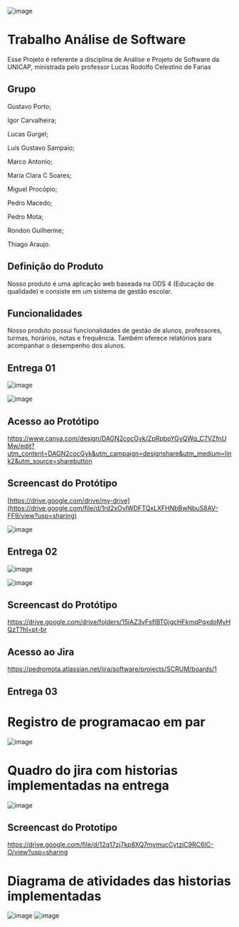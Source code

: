 ![image](https://github.com/user-attachments/assets/5e7f5182-7fea-4916-95d1-2c356417a384)


# Trabalho Análise de Software
Esse Projeto é referente a disciplina de Análise e Projeto de Software da UNICAP, ministrada pelo professor Lucas Rodolfo Celestino de Farias

## Grupo
Gustavo Porto;

Igor Carvalheira;

Lucas Gurgel;

Luís Gustavo Sampaio;

Marco Antonio;

Maria Clara C Soares;

Miguel Procópio;

Pedro Macedo;

Pedro Mota;

Rondon Guilherme;

Thiago Araujo.

## Definição do Produto
Nosso produto é uma aplicação web baseada na ODS 4 (Educação de qualidade) e consiste em um sistema de gestão escolar.

## Funcionalidades
Nosso produto possui funcionalidades de gestão de alunos, professores, turmas, horários, notas e frequência. Também oferece relatórios para acompanhar o desempenho dos alunos.


## Entrega 01

![image](https://github.com/user-attachments/assets/979f6432-6774-48f4-871c-e5e24587f023)



![image](https://github.com/user-attachments/assets/5143f6e7-8c99-4891-afeb-7328f34bd507)

## Acesso ao Protótipo

https://www.canva.com/design/DAGN2cocGyk/ZpRpbpYGyQWq_C7VZfnUMw/edit?utm_content=DAGN2cocGyk&utm_campaign=designshare&utm_medium=link2&utm_source=sharebutton

## Screencast do Protótipo

[https://drive.google.com/drive/my-drive](https://drive.google.com/file/d/1rd2xOvIWDFTQxLXFHNbBwNbuS8AV-FF9/view?usp=sharing)

![image](https://github.com/user-attachments/assets/c229a2d8-f1e4-4fab-81b9-73370007858d)

## Entrega 02
![image](https://github.com/user-attachments/assets/38a100eb-b6d9-4610-924c-4f7f25a92cd6)

![image](https://github.com/user-attachments/assets/a7eda72f-e6b9-4829-82a3-cc1ea5e85329)

## Screencast do Protótipo
https://drive.google.com/drive/folders/15iAZ3vFsfIBTGjgcHFkmqPgxdoMyHQzT?hl=pt-br

## Acesso ao Jira
https://pedromota.atlassian.net/jira/software/projects/SCRUM/boards/1


## Entrega 03

# Registro de programacao em par
![image](https://github.com/user-attachments/assets/1394cdb9-56bc-47a7-890d-d5c4cd91d830)

# Quadro do jira com historias implementadas na entrega
![image](https://github.com/user-attachments/assets/5039b8bb-05a6-4a65-9b2a-b539239ac7bd)

## Screencast do Prototipo 
https://drive.google.com/file/d/12q17zj7kp8XQ7mymucCytziC9RC6IC-O/view?usp=sharing

# Diagrama de atividades das historias implementadas
![image](https://github.com/user-attachments/assets/ebdb295e-a1ec-4495-b9bd-474859d577ff)
![image](https://github.com/user-attachments/assets/42eb5aab-6b05-4cfc-be26-10bcd92d9767)





